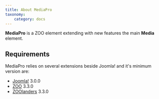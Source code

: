 ```yaml
---
title: About MediaPro
taxonomy:
    category: docs
---
```


**MediaPro** is a ZOO element extending with new features the main **Media** element.

## Requirements

MediaPro relies on several extensions beside Joomla! and it's minimum version are:

- [Joomla!](http://www.joomla.org/) 3.0.0
- [ZOO](http://yootheme.com/zoo/) 3.3.0
- [ZOOlanders](https://www.zoolanders.com/extensions/zoolanders) 3.3.0
